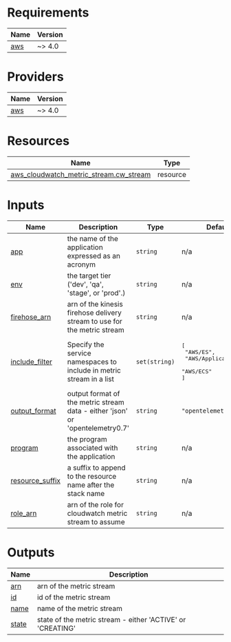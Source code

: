 <!-- BEGIN_TF_DOCS -->
# Requirements

| Name | Version |
|------|---------|
| <a name="requirement_aws"></a> [aws](#requirement\_aws) | ~> 4.0 |

# Providers

| Name | Version |
|------|---------|
| <a name="provider_aws"></a> [aws](#provider\_aws) | ~> 4.0 |

# Resources

| Name | Type |
|------|------|
| [aws_cloudwatch_metric_stream.cw_stream](https://registry.terraform.io/providers/hashicorp/aws/latest/docs/resources/cloudwatch_metric_stream) | resource |

# Inputs

| Name | Description | Type | Default | Required |
|------|-------------|------|---------|:--------:|
| <a name="input_app"></a> [app](#input\_app) | the name of the application expressed as an acronym | `string` | n/a | yes |
| <a name="input_env"></a> [env](#input\_env) | the target tier ('dev', 'qa', 'stage', or 'prod'.) | `string` | n/a | yes |
| <a name="input_firehose_arn"></a> [firehose\_arn](#input\_firehose\_arn) | arn of the kinesis firehose delivery stream to use for the metric stream | `string` | n/a | yes |
| <a name="input_include_filter"></a> [include\_filter](#input\_include\_filter) | Specify the service namespaces to include in metric stream in a list | `set(string)` | <pre>[<br>  "AWS/ES",<br>  "AWS/ApplicationELB",<br>  "AWS/ECS"<br>]</pre> | no |
| <a name="input_output_format"></a> [output\_format](#input\_output\_format) | output format of the metric stream data - either 'json' or 'opentelemetry0.7' | `string` | `"opentelemetry0.7"` | no |
| <a name="input_program"></a> [program](#input\_program) | the program associated with the application | `string` | n/a | yes |
| <a name="input_resource_suffix"></a> [resource\_suffix](#input\_resource\_suffix) | a suffix to append to the resource name after the stack name | `string` | n/a | yes |
| <a name="input_role_arn"></a> [role\_arn](#input\_role\_arn) | arn of the role for cloudwatch metric stream to assume | `string` | n/a | yes |

# Outputs

| Name | Description |
|------|-------------|
| <a name="output_arn"></a> [arn](#output\_arn) | arn of the metric stream |
| <a name="output_id"></a> [id](#output\_id) | id of the metric stream |
| <a name="output_name"></a> [name](#output\_name) | name of the metric stream |
| <a name="output_state"></a> [state](#output\_state) | state of the metric stream - either 'ACTIVE' or 'CREATING' |
<!-- END_TF_DOCS -->
